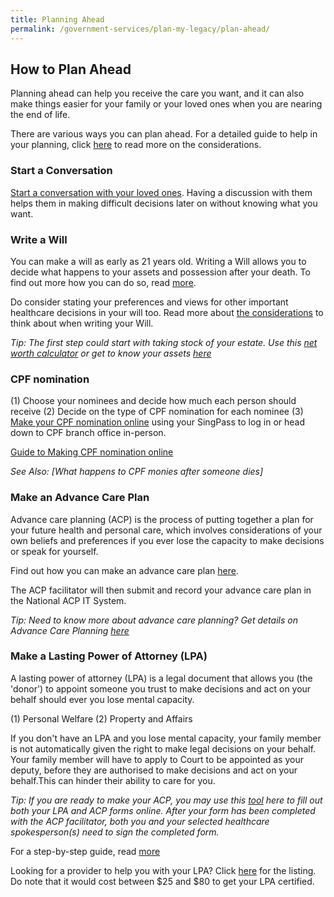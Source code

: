 ```yaml
---
title: Planning Ahead
permalink: /government-services/plan-my-legacy/plan-ahead/
---
```


## How to Plan Ahead

Planning ahead can help you receive the care you want, and it can also make things easier for your family or your loved ones when you are nearing the end of life.

There are various ways you can plan ahead. For a detailed guide to help in your planning, click [here](https://www.mylegacy.gov.sg/guides/planning-ahead/why-plan-ahead/) to read more on the considerations.


### Start a Conversation

[Start a conversation with your loved ones](https://www.livingmatters.sg/start-the-conversation/overview/). Having a discussion with them helps them in making difficult decisions later on without knowing what you want. 


### Write a Will

You can make a will as early as 21 years old. Writing a Will allows you to decide what happens to your assets and possession after your death. To find out more how you can do so, read [more](https://www.mylegacy.gov.sg/guides/planning-ahead/write-a-will/).

Do consider stating your preferences and views for other important healthcare decisions in your will too. Read more about [the considerations](https://www.mylegacy.gov.sg/guides/planning-ahead/other-healthcare-decisions/) to think about when writing your Will.

*Tip: The first step could start with taking stock of your estate. Use this [net worth calculator](https://www.moneysense.gov.sg/financial-tools/net-worth-calculator) or get to know your assets [here](https://www.moneysense.gov.sg/articles/2018/11/calculating-the-value-of-your-estate)*


### CPF nomination

(1) Choose your nominees and decide how much each person should receive
(2) Decide on the type of CPF nomination for each nominee
(3) [Make your CPF nomination online](https://www.cpf.gov.sg/eSvc/Web/Schemes/MakeCpfNomination/Home) using your SingPass to log in or head down to CPF branch office in-person. 

[Guide to Making CPF nomination online](https://www.cpf.gov.sg/Assets/members/Documents/A_guide_to_Nom_Scheme.pdf)

*See Also: [What happens to CPF monies after someone dies]*


### Make an Advance Care Plan

Advance care planning (ACP) is the process of putting together a plan for your future health and personal care, which involves considerations of your own beliefs and preferences if you ever lose the capacity to make decisions or speak for yourself.

Find out how you can make an advance care plan [here](https://www.mylegacy.gov.sg/guides/planning-ahead/make-an-advance-care-plan/how-to-make-an-advance-care-plan/).

The ACP facilitator will then submit and record your advance care plan in the National ACP IT System.

*Tip: Need to know more about advance care planning? Get details on Advance Care Planning [here](https://www.livingmatters.sg/advance-care-planning/about-acp/)*


### Make a Lasting Power of Attorney (LPA)

A lasting power of attorney (LPA) is a legal document that allows you (the 'donor') to appoint someone you trust to make decisions and act on your behalf should ever you lose mental capacity.

(1) Personal Welfare
(2) Property and Affairs

If you don't have an LPA and you lose mental capacity, your family member is not automatically given the right to make legal decisions on your behalf. Your family member will have to apply to Court to be appointed as your deputy, before they are authorised to make decisions and act on your behalf.This can hinder their ability to care for you.

*Tip: If you are ready to make your ACP, you may use this [tool](https://www.mylegacy.gov.sg/tools/lpa-acp-tool/) here to fill out both your LPA and ACP forms online. After your form has been completed with the ACP facilitator, both you and your selected healthcare spokesperson(s) need to sign the completed form.*

For a step-by-step guide, read [more](https://www.mylegacy.gov.sg/guides/planning-ahead/make-a-lasting-power-of-attorney/)

Looking for a provider to help you with your LPA? Click [here](https://www.mylegacy.gov.sg/tools/find-a-service/?type=lpa-certificate-issuers) for the listing. Do note that it would cost between $25 and $80 to get your LPA certified.
